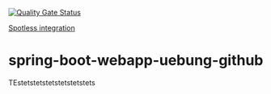 [![Quality Gate Status](https://sonarcloud.io/api/project_badges/measure?project=einToast_spring-boot-webapp-uebung-github&metric=alert_status)](https://sonarcloud.io/summary/new_code?id=einToast_spring-boot-webapp-uebung-github)

[Spotless integration](https://github.com/diffplug/spotless/tree/main/plugin-maven)

# spring-boot-webapp-uebung-github
TEstetstetstetstetstetstets
